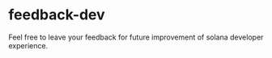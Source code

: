 # feedback-dev
Feel free to leave your feedback for future improvement of solana developer experience. 

